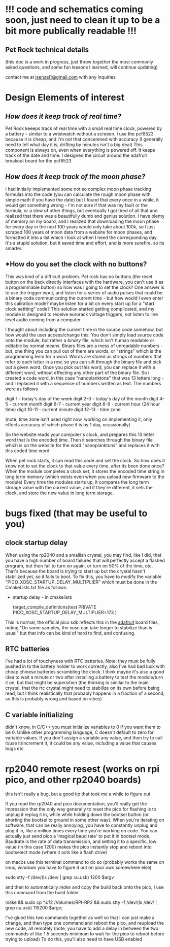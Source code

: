 # !!! code and schematics coming soon, just need to clean it up to be a bit more publically readable !!!

## Pet Rock technical details 
(this doc is a work in progress, just threw together the most commonly asked questions, and some fun lessons I learned, will continue updating)

contact me at jsenzel1@gmail.com with any inquiries 

# Design Elements of interest 

## *How does it keep track of real time?* 

Pet Rock keeeps track of real time with a small real time clock, powered by a battery - similar to a wristwatch without a screeen. I use the pcf8523 because it is cheap, and I'm not that concerened with accuracy (I generally need to tell what day it is, drifting by minutes isn't a big deal) This component is always on, even when everything is powered off. It keeps track of the date and time. I designed the circuit around the adafruit breakout board for the pcf8523 

## *How does it keep track of the moon phase?* 

I had initially implemented some not so complex moon phase tracking formulas into the code (you can calculate the rough moon phase with simple math if you have the date) but I found that every once in a while, it would get something wrong - I'm not sure if that was my fault or the formula, or a slew of other things, but eventually I got tired of all that and realized that there was a beautifully dumb and genius solution. I have plenty of memory on my board, and I realized that downloading the moon phase for every day in the next 100 years would only take about 100k, so I just scraped 100 years of moon data from a website for moon phases, and formatted it into a list which I look at when I need the corresponding day. It's a stupid solution, but it saved time and effort, and is more surefire, so its smarter. 

## *How do you set the clock with no buttons? 

This was kind of a difficult problem. Pet rock has no buttons (the reset button on the back directly interfaces with the hardware, you can't use it as a programmable button) so how was I going to set the clock? One answer is to use the trigger input, and listen for a series of audio pulses that could be a binary code communicating the current time - but how would I even enter this caliration mode? maybe listen for a bit on every start up for a "start clock settting" code? This solution started getting complicated, and my module is designed to receive eurorack voltage triggers, not listen to line level audio coming from a computer.

I thought about including the current time in the source code somehow, but how would the user access/change this. You don't simply load source code onto the module, but rather a *binary* file, which isn't human readable or editable by normal means. Binary files are a mess of unreadable numbers - but, one thing you can pull out of them are words, or "strings" which is the programming term for a word. Words are stored as strings of numbers that refer to each letter in a row, so you can sift through the binary file and pick out a given word. Once you pick out this word, you can replace it with a different word, without effecting any other part of the binary file. So i created a code word, in this case "nanoplanktons" that was 13 letters long - and I replaced it with a sequence of numbers written as text. The numbers were as follows

digit 1   - today's day of the week
digit 2-3 - today's day of the month
digit 4-5 - current month 
digit 6-7 - current year
digit 8-9 - current hour (24 hour time)
digit 10-11 - current minute
digit 12-13 - time zone

(note, time zone isn't used right now, working on implementing it, only effects accuracy of which phase it is by 1 day, ocassionally) 

So the website reads your computer's clock, and prepares this 13 letter word that is the encoded time. Then it searches through the binary file which is on the website for the word "nanoplanktons" and replaces it with this coded time word

When pet rock starts, it can read this code and set the clock. So how does it know not to set the clock to that value every time, after its been done once? When the module completes a clock set, it stores the encoded time string in long term memory (which exists even when you upload new firmware to the module) Every time the modules starts up, it compares the long term storage value with the current value, and if they're different, it sets the clock, and store the new value in long term storage. 

# bugs fixed (that may be useful to you)

## clock startup delay

When using the rp2040 and a smallish crystal, you may find, like I did, that you have a high number of board failures that will perfectly accept a flashed program, but then fail to turn on again, or turn on 50% of the time, etc. That's because the board is trying to start up but the crystal hasn't stabilized yet, so it fails to boot. To fix this, you have to modify the variable "PICO_XOSC_STARTUP_DELAY_MULTIPLIER" which must be done in the CmakeLists.txt file as follows:

- startup delay - in cmakelists

     target_compile_definitions(test PRIVATE
    PICO_XOSC_STARTUP_DELAY_MULTIPLIER=173
    )

This is normal, the official pico sdk reflects this in the [adafruit](https://github.com/raspberrypi/pico-sdk/blob/master/src/boards/include/boards/adafruit_feather_rp2040.h) board files, noting "On some samples, the xosc can take longer to stabilize than is usual" but that info can be kind of hard to find, and confusing. 

## RTC batteries

I've had a lot of touchyness with RTC batteries. Note: they must be fully pushed in to the battery holder to work correctly, also I've had bad luck with cheap chinese batteries scrambling the clock. I think maybe it's also a good idea to wait a minute or two after installing a battery to test the module/turn it on, but that might be supersition (the thinking is similar to the main crystal, that the rtc crystal might need to stabilize on its own before being read, but I think realistically that probably happens in a fraction of a second, so this is probably wrong and based on vibes)

## C variable initializing

didn't know, in C/C++ you must initialize variables to 0 if you want them to be 0. Unlike other programming language, C doesn't default to zero for variable values. If you don't assign a variable any value, and then try to call it/use it/increment it, it could be any value, including a value that causes bugs etc.  

# rp2040 remote resest (works on rpi pico, and other rp2040 boards)

this isn't really a bug, but a good tip that took me a while to figure out

If you read the rp2040 and pico documentation, you'll really get the impression that the only way generally to reset the pico for flashing is to unplug it replug it in, while while holding down the bootsel button (or shorting the bootsel to ground in some other way). When you're iterating on software, that can be really annoying, you have to constantly unplug and plug it in, like a million times every time you're working on code. You can actually just send pico a 'magical baud rate' to put it in bootsel mode. Baudrate is the rate of data transmission, and setting it to a specific, low value (in this case 1200) makes the pico instantly stop and reboot into bootselect mode (where it acts like a flash drive)

on macos use this terminal command to do so (probably works the same on linux, windows you have to figure it out on your own somewhere else)

sudo stty -f /dev/(ls /dev/ | grep cu.usb) 1200 $argv


and then to automatically *make* and copy the build back onto the pico, I use this command from the build folder

make &&
sudo cp *.uf2 /Volumes/RPI-RP2 &&
sudo stty -f /dev/(ls /dev/ | grep cu.usb) 115200 $argv;

I've glued this two commands together as well so that I can just make a change, and then type one command and reboot the pico, and reupload the new code, all remotely (note, you have to add a delay in between the two commands of like 1.5 seconds minimum to wait for the pico to reboot before trying to upload) To do this, you'll also need to have USB enabled  
